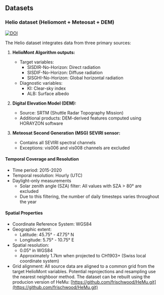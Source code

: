 ## Datasets

### Helio dataset (Heliomont + Meteosat + DEM) 
[![DOI](https://zenodo.org/badge/DOI/10.5281/zenodo.15342144.svg)](https://doi.org/10.5281/zenodo.15342144)

The Helio dataset  integrates data from three primary sources:

1. **HelioMont Algorithm outputs:**
   - Target variables:
     - SISDIR-No-Horizon: Direct radiation
     - SISDIF-No-Horizon: Diffuse radiation
     - SISGHI-No-Horizon: Global horizontal radiation
   - Diagnostic variables:
     - KI: Clear-sky index
     - ALB: Surface albedo

2. **Digital Elevation Model (DEM):**
   - Source: SRTM (Shuttle Radar Topography Mission)
   - Additional products: DEM-derived features computed using HORAYZON software

3. **Meteosat Second Generation (MSG) SEVIRI sensor:**
   - Contains all SEVIRI spectral channels
   - Exceptions: vis006 and vis008 channels are excluded

#### Temporal Coverage and Resolution
- Time period: 2015-2020
- Temporal resolution: Hourly (UTC)
- Daylight-only measurements
  - Solar zenith angle (SZA) filter: All values with SZA > 80° are excluded
  - Due to this filtering, the number of daily timesteps varies throughout the year

#### Spatial Properties
- Coordinate Reference System: WGS84
- Geographic extent:
  - Latitude: 45.75° - 47.75° N
  - Longitude: 5.75° - 10.75° E
- Spatial resolution: 
  - 0.05° in WGS84
  - Approximately 1.7km when projected to CH1903+ (Swiss local coordinate system)
- Grid alignment: All source data are aligned to a common grid from the target HelioMont variables. Potential reprojections and resampling use the nearest neighboor method. The dataset can be rebuilt using the producion version of HeMu: [https://github.com/frischwood/HeMu.git](https://github.com/frischwood/HeMu.git)


